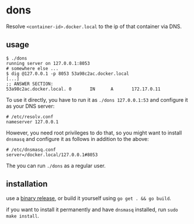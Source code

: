 # dons

Resolve `<container-id>.docker.local` to the ip of that container via DNS.

## usage

	$ ./dons
	running server on 127.0.0.1:8053
	# somewhere else ...
	$ dig @127.0.0.1 -p 8053 53a98c2ac.docker.local
	[...]
	;; ANSWER SECTION:
	53a98c2ac.docker.local. 0       IN      A       172.17.0.11

To use it directly, you have to run it as `./dons 127.0.0.1:53` and configure
it as your DNS server:

	# /etc/resolv.conf
	nameserver 127.0.0.1

However, you need root privileges to do that, so you might want to install
`dnsmasq` and configure it as follows in addition to the above:

	# /etc/dnsmasq.conf
	server=/docker.local/127.0.0.1#8053

The you can run `./dons` as a regular user.

## installation

use a [binary release](https://github.com/heyLu/dons/releases), or build
it yourself using `go get . && go build`.

if you want to install it permanently and have `dnsmasq` installed, run
`sudo make install`.